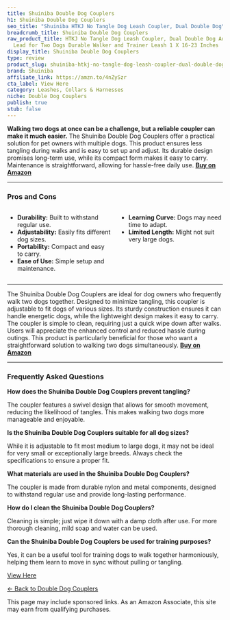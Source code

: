 ```yaml
---
title: Shuiniba Double Dog Couplers
h1: Shuiniba Double Dog Couplers
seo_title: "Shuiniba HTKJ No Tangle Dog Leash Coupler, Dual Double Dog\u2026"
breadcrumb_title: Shuiniba Double Dog Couplers
raw_product_title: HTKJ No Tangle Dog Leash Coupler, Dual Double Dog Adjustable Splitter
  Lead for Two Dogs Durable Walker and Trainer Leash 1 X 16-23 Inches
display_title: Shuiniba Double Dog Couplers
type: review
product_slug: shuiniba-htkj-no-tangle-dog-leash-coupler-dual-double-dog-adjustable-sp-2cca2209
brand: Shuiniba
affiliate_link: https://amzn.to/4nZySzr
cta_label: View Here
category: Leashes, Collars & Harnesses
niche: Double Dog Couplers
publish: true
stub: false
---
```


<div id="intro" class="full-width">
  <p><strong>Walking two dogs at once can be a challenge, but a reliable coupler can make it much easier.</strong> The Shuiniba Double Dog Couplers offer a practical solution for pet owners with multiple dogs. This product ensures less tangling during walks and is easy to set up and adjust. Its durable design promises long-term use, while its compact form makes it easy to carry. Maintenance is straightforward, allowing for hassle-free daily use. <a href="https://amzn.to/4nZySzr" rel="nofollow sponsored noopener" target="_blank"><strong>Buy on Amazon</strong></a></p>
</div>

<hr />
<h3 id="pros-cons">Pros and Cons</h3>
<div class="pc-grid" style="display:grid;grid-template-columns:1fr 1fr;gap:16px;">
  <ul>
    <li><strong>Durability:</strong> Built to withstand regular use.</li>
    <li><strong>Adjustability:</strong> Easily fits different dog sizes.</li>
    <li><strong>Portability:</strong> Compact and easy to carry.</li>
    <li><strong>Ease of Use:</strong> Simple setup and maintenance.</li>
  </ul>
  <ul>
    <li><strong>Learning Curve:</strong> Dogs may need time to adapt.</li>
    <li><strong>Limited Length:</strong> Might not suit very large dogs.</li>
  </ul>
</div>
<hr />

<div class="full-width">
  <p>The Shuiniba Double Dog Couplers are ideal for dog owners who frequently walk two dogs together. Designed to minimize tangling, this coupler is adjustable to fit dogs of various sizes. Its sturdy construction ensures it can handle energetic dogs, while the lightweight design makes it easy to carry. The coupler is simple to clean, requiring just a quick wipe down after walks. Users will appreciate the enhanced control and reduced hassle during outings. This product is particularly beneficial for those who want a straightforward solution to walking two dogs simultaneously. <a href="https://amzn.to/4nZySzr" rel="nofollow sponsored noopener" target="_blank"><strong>Buy on Amazon</strong></a></p>
</div>

<hr />
<h3 id="faqs">Frequently Asked Questions</h3>

<p><strong>How does the Shuiniba Double Dog Couplers prevent tangling?</strong></p>
<p>The coupler features a swivel design that allows for smooth movement, reducing the likelihood of tangles. This makes walking two dogs more manageable and enjoyable.</p>

<p><strong>Is the Shuiniba Double Dog Couplers suitable for all dog sizes?</strong></p>
<p>While it is adjustable to fit most medium to large dogs, it may not be ideal for very small or exceptionally large breeds. Always check the specifications to ensure a proper fit.</p>

<p><strong>What materials are used in the Shuiniba Double Dog Couplers?</strong></p>
<p>The coupler is made from durable nylon and metal components, designed to withstand regular use and provide long-lasting performance.</p>

<p><strong>How do I clean the Shuiniba Double Dog Couplers?</strong></p>
<p>Cleaning is simple; just wipe it down with a damp cloth after use. For more thorough cleaning, mild soap and water can be used.</p>

<p><strong>Can the Shuiniba Double Dog Couplers be used for training purposes?</strong></p>
<p>Yes, it can be a useful tool for training dogs to walk together harmoniously, helping them learn to move in sync without pulling or tangling.</p>
<p><a class="btn" href="https://amzn.to/4nZySzr" target="_blank" rel="nofollow sponsored noopener">View Here</a></p>
<p><a href="/roundups/leashes-collars-harnesses/double-dog-couplers/">← Back to Double Dog Couplers</a></p>
<aside class="disclosure">This page may include sponsored links. As an Amazon Associate, this site may earn from qualifying purchases.</aside>
